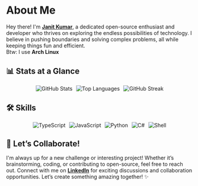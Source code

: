 # About Me

Hey there! I'm **[Janit Kumar](https://github.com/xarcgit)**, a dedicated open-source enthusiast and developer who thrives on exploring the endless possibilities of technology. I believe in pushing boundaries and solving complex problems, all while keeping things fun and efficient.  
Btw: I use **Arch Linux**

## 📊 Stats at a Glance

<div style="display: flex; flex-wrap: wrap; gap: 10px; justify-content: center;">

  <img src="https://github-readme-stats.vercel.app/api?username=xarcgit&show_icons=true&count_private=true&hide_border=true&theme=transparent&show_icons=true" alt="GitHub Stats" style="max-width: 100%; height: auto;">  
  <img src="https://github-readme-stats.vercel.app/api/top-langs/?username=xarcgit&layout=compact&theme=transparent&hide_border=true&show_icons=true" alt="Top Languages" style="max-width: 100%; height: auto;">  
  <img src="https://github-readme-streak-stats.herokuapp.com/?user=xarcgit&theme=transparent&hide_border=true&show_icons=true" alt="GitHub Streak" style="max-width: 100%; height: auto;">

</div>

## 🛠️ Skills

<div style="display: flex; flex-wrap: wrap; gap: 10px; justify-content: center;">
  <img src="https://img.shields.io/badge/TypeScript-3498DB?style=for-the-badge&logo=typescript&logoColor=white" alt="TypeScript">
  <img src="https://img.shields.io/badge/JavaScript-E74C3C?style=for-the-badge&logo=javascript&logoColor=white" alt="JavaScript">
  <img src="https://img.shields.io/badge/Python-3498DB?style=for-the-badge&logo=python&logoColor=white" alt="Python">
  <img src="https://img.shields.io/badge/C%23-E74C3C?style=for-the-badge&logo=c#&logoColor=white" alt="C#">
  <img src="https://img.shields.io/badge/Shell-lightgrey?style=for-the-badge&logo=gnu-bash&logoColor=white" alt="Shell">
</div>

## 🤝 Let’s Collaborate!

I'm always up for a new challenge or interesting project! Whether it’s brainstorming, coding, or contributing to open-source, feel free to reach out. Connect with me on [**LinkedIn**](https://www.linkedin.com/in/janit-k-6ba110264/) for exciting discussions and collaboration opportunities. Let’s create something amazing together! ✨
